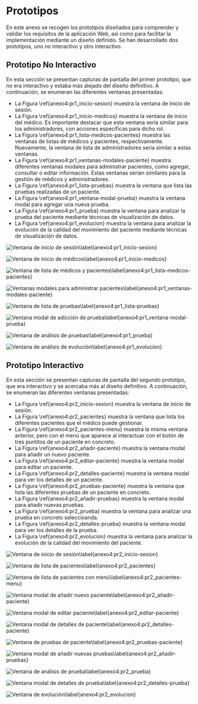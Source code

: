 # Prototipos

En este anexo se recogen los prototipos diseñados para comprender y validar los requisitos de la aplicación Web, así como para facilitar la implementación mediante un diseño definido. Se han desarrollado dos prototipos, uno no interactivo y otro interactivo. 

## Prototipo No Interactivo

En esta sección se presentan capturas de pantalla del primer prototipo, que no era interactivo y estaba más alejado del diseño definitivo. A continuación, se enumeran las diferentes ventanas presentadas:

- La Figura \ref{anexo4:pr1_inicio-sesion} muestra la ventana de inicio de sesión.
- La Figura \ref{anexo4:pr1_inicio-medicos} muestra la ventana de inicio del médico. Es importante destacar que esta ventana sería similar para los administradores, con acciones específicas para dicho rol.
- La Figura \ref{anexo4:pr1_lista-medicos-pacientes} muestra las ventanas de listas de médicos y pacientes, respectivamente. Nuevamente, la ventana de lista de administradores sería similar a estas ventanas.
- La Figura \ref{anexo4:pr1_ventanas-modales-paciente} muestra diferentes ventanas modales para administrar pacientes, como agregar, consultar o editar información. Estas ventanas serían similares para la gestión de médicos y administradores.
- La Figura \ref{anexo4:pr1_lista-pruebas} muestra la ventana que lista las pruebas realizadas de un paciente.
- La Figura \ref{anexo4:pr1_ventana-modal-prueba} muestra la ventana modal para agregar una nueva prueba.
- La Figura \ref{anexo4:pr1_prueba} muestra la ventana para analizar la prueba del paciente mediante técnicas de visualización de datos.
- La Figura \ref{anexo4:pr1_evolucion} muestra la ventana para analizar la evolución de la calidad del movimiento del paciente mediante técnicas de visualización de datos.

![Ventana de inicio de sesión\label{anexo4:pr1_inicio-sesion}](anx4_pr1_inicio-sesion.png)

![Ventana de inicio de médicos\label{anexo4:pr1_inicio-medicos}](anx4_pr1_inicio-medicos.png)

![Ventana de lista de médicos y pacientes\label{anexo4:pr1_lista-medicos-pacientes}](anx4_pr1_lista-medicos-pacientes.png)

![Ventanas modales para administrar pacientes\label{anexo4:pr1_ventanas-modales-paciente}](anx4_pr1_ventanas-modales-paciente.png)

![Ventana de lista de pruebas\label{anexo4:pr1_lista-pruebas}](anx4_pr1_lista-pruebas.png)

![Ventana modal de adicción de prueba\label{anexo4:pr1_ventana-modal-prueba}](anx4_pr1_ventana-modal-prueba.png)

![Ventana de análisis de pruebas\label{anexo4:pr1_prueba}](anx4_pr1_prueba.png)

![Ventana de análisis de evolución\label{anexo4:pr1_evolucion}](anx4_pr1_evolucion.png)

## Prototipo Interactivo

En esta sección se presentan capturas de pantalla del segundo prototipo, que era interactivo y se acercaba más al diseño definitivo. A continuación, se enumeran las diferentes ventanas presentadas:

- La Figura \ref{anexo4:pr2_inicio-sesion} muestra la ventana de inicio de sesión.
- La Figura \ref{anexo4:pr2_pacientes} muestra la ventana que lista los diferentes pacientes que el médico puede gestionar.
- La Figura \ref{anexo4:pr2_pacientes-menu} muestra la misma ventana anterior, pero con el menú que aparece al interactuar con el botón de tres puntitos de un paciente en concreto.
- La Figura \ref{anexo4:pr2_añadir-paciente} muestra la ventana modal para añadir un nuevo paciente.
- La Figura \ref{anexo4:pr2_editar-paciente} muestra la ventana modal para editar un paciente.
- La Figura \ref{anexo4:pr2_detalles-paciente} muestra la ventana modal para ver los detalles de un paciente.
- La Figura \ref{anexo4:pr2_pruebas-paciente} muestra la ventana que lista las diferentes pruebas de un paciente en concreto.
- La Figura \ref{anexo4:pr2_añadir-pruebas} muestra la ventana modal para añadir nuevas pruebas.
- La Figura \ref{anexo4:pr2_prueba} muestra la ventana para analizar una prueba en concreto seleccioanda.
- La Figura \ref{anexo4:pr2_detalles-prueba} muestra la ventana modal para ver los detalles de la prueba.
- La Figura \ref{anexo4:pr2_evolucion} muestra la ventana para analizar la evolución de la calidad del movimiento del paciente.

![Ventana de inicio de sesión\label{anexo4:pr2_inicio-sesion}](anx4_pr2_inicio-sesion.png)

![Ventana de lista de pacientes\label{anexo4:pr2_pacientes}](anx4_pr2_pacientes.png)

![Ventana de lista de pacientes con menú\label{anexo4:pr2_pacientes-menu}](anx4_pr2_pacientes-menu.png)

![Ventana modal de añadir nuevo paciente\label{anexo4:pr2_añadir-paciente}](anx4_pr2_añadir-paciente.png)

![Ventana modal de editar paciente\label{anexo4:pr2_editar-paciente}](anx4_pr2_editar-paciente.png)

![Ventana modal de detalles de paciente\label{anexo4:pr2_detalles-paciente}](anx4_pr2_detalles-paciente.png)

![Ventana de pruebas de paciente\label{anexo4:pr2_pruebas-paciente}](anx4_pr2_pruebas-paciente.png)

![Ventana modal de añadir nuevas pruebas\label{anexo4:pr2_añadir-pruebas}](anx4_pr2_añadir-pruebas.png)

![Ventana de análisis de prueba\label{anexo4:pr2_prueba}](anx4_pr2_prueba.png)

![Ventana modal de detalles de prueba\label{anexo4:pr2_detalles-prueba}](anx4_pr2_detalles-prueba.png)

![Ventana de evolución\label{anexo4:pr2_evolucion}](anx4_pr2_evolucion.png)
